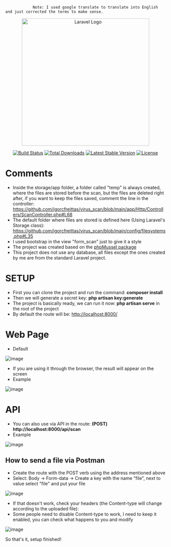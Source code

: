                 Note: I used google translate to translate into English and just corrected the terms to make sense.

<p align="center"><a href="https://laravel.com" target="_blank"><img src="https://raw.githubusercontent.com/laravel/art/master/logo-lockup/5%20SVG/2%20CMYK/1%20Full%20Color/laravel-logolockup-cmyk-red.svg" width="400" alt="Laravel Logo"></a></p>

<p align="center">
<a href="https://github.com/laravel/framework/actions"><img src="https://github.com/laravel/framework/workflows/tests/badge.svg" alt="Build Status"></a>
<a href="https://packagist.org/packages/laravel/framework"><img src="https://img.shields.io/packagist/dt/laravel/framework" alt="Total Downloads"></a>
<a href="https://packagist.org/packages/laravel/framework"><img src="https://img.shields.io/packagist/v/laravel/framework" alt="Latest Stable Version"></a>
<a href="https://packagist.org/packages/laravel/framework"><img src="https://img.shields.io/packagist/l/laravel/framework" alt="License"></a>
</p>

# Comments

 - Inside the storage/app folder, a folder called "temp" is always created, where the files are stored before the scan, but the files are deleted right after, if you want to keep the files saved, comment the line in the controller: https://github.com/igorcfreittas/virus_scan/blob/main/app/Http/Controllers/ScanController.php#L68
 - The default folder where files are stored is defined here (Using Laravel's Storage class): https://github.com/igorcfreittas/virus_scan/blob/main/config/filesystems.php#L35
 - I used bootstrap in the view "form_scan" just to give it a style
 - The project was created based on the <a href="https://github.com/phpMussel"> phpMussel package </a>
 - This project does not use any database, all files except the ones created by me are from the standard Laravel project.

# SETUP

 - First you can clone the project and run the command: **composer install**
 - Then we will generate a secret key: **php artisan key:generate**
 - The project is basically ready, we can run it now: **php artisan serve** in the root of the project
 - By default the route will be: <a href="http://localhost:8000/"> http://localhost:8000/ </a>
 
# Web Page

 - Default

![image](https://github.com/igorcfreittas/virus_scan/assets/22238386/3945c213-9f92-4844-80c9-c8ea76c680bc)

 - If you are using it through the browser, the result will appear on the screen
 - Example

![image](https://github.com/igorcfreittas/virus_scan/assets/22238386/eabc83c7-28c8-4d4b-8b8c-94dc3ee6bbe6)

# API

 - You can also use via API in the route: **(POST) http://localhost:8000/api/scan**
 - Example

![image](https://github.com/igorcfreittas/virus_scan/assets/22238386/836cca80-9bf0-4aed-9870-531ede5b6e47)

## How to send a file via Postman

 - Create the route with the POST verb using the address mentioned above
 - Select: Body -> Form-data -> Create a key with the name "file", next to value select "file" and put your file

![image](https://github.com/igorcfreittas/virus_scan/assets/22238386/b8bc8f67-1631-430e-a0c1-63c38342bce1)

 - If that doesn't work, check your headers (the Content-type will change according to the uploaded file):
 - Some people need to disable Content-type to work, I need to keep it enabled, you can check what happens to you and modify

![image](https://github.com/igorcfreittas/virus_scan/assets/22238386/e7d9092e-b294-4c17-9f6e-ac82bc3b3e79)

So that's it, setup finished!
